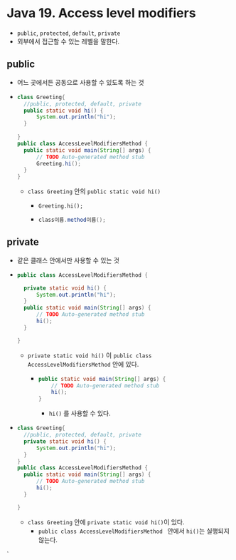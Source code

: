 # Java 19. Access level modifiers

- `public`, `protected`, `default`, `private`
- 외부에서 접근할 수 있는 레벨을 말한다.



## public

- 어느 곳에서든 공동으로 사용할 수 있도록 하는 것

- ```java
  class Greeting{
  	//public, protected, default, private
  	public static void hi() {
  		System.out.println("hi");
  	}
  		
  }
  public class AccessLevelModifiersMethod {
  	public static void main(String[] args) {
  		// TODO Auto-generated method stub
  		Greeting.hi();
  	}
  }
  ```

  - `class Greeting` 안의 `public static void hi()`

    - `Greeting.hi();` 

    - ```java
      class이름.method이름();
      ```



## private

- 같은 클래스 안에서만 사용할 수 있는 것

- ```java
  public class AccessLevelModifiersMethod {
  
  	private static void hi() {
  		System.out.println("hi");
  	}
  	public static void main(String[] args) {
  		// TODO Auto-generated method stub
  		hi();
  	}
  
  }
  ```

  - `private static void hi()` 이 `public class AccessLevelModifiersMethod` 안에 있다.

    - ```java
      public static void main(String[] args) {
          // TODO Auto-generated method stub
          hi();
      }
      ```

      - `hi()` 를 사용할 수 있다.

- ```java
  class Greeting{
  	//public, protected, default, private
  	private static void hi() {
  		System.out.println("hi");
  	}
  }
  public class AccessLevelModifiersMethod {
  	public static void main(String[] args) {
  		// TODO Auto-generated method stub
  		hi();
  	}
  
  }
  ```

  - `class Greeting` 안에 `private static void hi()`이 있다.
    - `public class AccessLevelModifiersMethod ` 안에서 `hi()`는 실행되지 않는다.

`